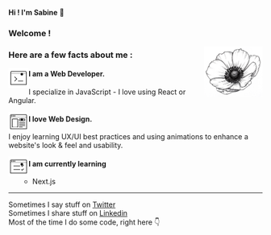 
**Hi ! I'm Sabine** :white_flower:
### **Welcome !**

<img align="right" src="https://github.com/Sabinerobart/Sabinerobart/blob/master/beautiful-anemone.png" alt="Decorative flower" height=100px/>

### Here are a few facts about me :

<img align="left" src="https://github.com/Sabinerobart/Sabinerobart/blob/master/terminal.png" alt="Decorative flower" height=40px/>

- #### I am a Web Developer. 

I specialize in JavaScript - I love using React or Angular.

<img align="left" src="https://github.com/Sabinerobart/Sabinerobart/blob/master/web-design.png" alt="Decorative flower" height=40px/>

- #### I love Web Design.
I enjoy learning UX/UI best practices and using animations to enhance a website's look & feel and usability.

<img align="left" src="https://github.com/Sabinerobart/Sabinerobart/blob/master/tester.png" alt="Decorative flower" height=40px/>

- #### I am currently learning
  - Next.js
___

Sometimes I say stuff on [Twitter](https://twitter.com/Sabinerobart)<br/>
Sometimes I share stuff on [Linkedin](https://www.linkedin.com/in/sabinerobart/)<br/>
Most of the time I do some code, right here :point_down:



<!--
**Sabinerobart/Sabinerobart** is a ✨ _special_ ✨ repository because its `README.md` (this file) appears on your GitHub profile.
-->
